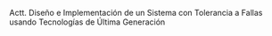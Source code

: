 Actt. Diseño e Implementación de un Sistema con Tolerancia a Fallas usando Tecnologías de Última Generación

